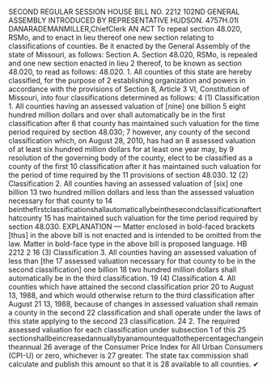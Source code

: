 SECOND REGULAR SESSION
HOUSE BILL NO. 2212
102ND GENERAL ASSEMBLY
INTRODUCED BY REPRESENTATIVE HUDSON.
4757H.01I DANARADEMANMILLER,ChiefClerk
AN ACT
To repeal section 48.020, RSMo, and to enact in lieu thereof one new section relating to
classifications of counties.
Be it enacted by the General Assembly of the state of Missouri, as follows:
Section A. Section 48.020, RSMo, is repealed and one new section enacted in lieu
2 thereof, to be known as section 48.020, to read as follows:
48.020. 1. All counties of this state are hereby classified, for the purpose of
2 establishing organization and powers in accordance with the provisions of Section 8, Article
3 VI, Constitution of Missouri, into four classifications determined as follows:
4 (1) Classification 1. All counties having an assessed valuation of [nine] one billion
5 eight hundred million dollars and over shall automatically be in the first classification after
6 that county has maintained such valuation for the time period required by section 48.030;
7 however, any county of the second classification which, on August 28, 2010, has had an
8 assessed valuation of at least six hundred million dollars for at least one year may, by
9 resolution of the governing body of the county, elect to be classified as a county of the first
10 classification after it has maintained such valuation for the period of time required by the
11 provisions of section 48.030.
12 (2) Classification 2. All counties having an assessed valuation of [six] one billion
13 two hundred million dollars and less than the assessed valuation necessary for that county to
14 beinthefirstclassificationshallautomaticallybeinthesecondclassificationafterthatcounty
15 has maintained such valuation for the time period required by section 48.030.
EXPLANATION — Matter enclosed in bold-faced brackets [thus] in the above bill is not enacted and is
intended to be omitted from the law. Matter in bold-face type in the above bill is proposed language.
HB 2212 2
16 (3) Classification 3. All counties having an assessed valuation of less than [the
17 assessed valuation necessary for that county to be in the second classification] one billion
18 two hundred million dollars shall automatically be in the third classification.
19 (4) Classification 4. All counties which have attained the second classification prior
20 to August 13, 1988, and which would otherwise return to the third classification after August
21 13, 1988, because of changes in assessed valuation shall remain a county in the second
22 classification and shall operate under the laws of this state applying to the second
23 classification.
24 2. The required assessed valuation for each classification under subsection 1 of this
25 sectionshallbeincreasedannuallybyanamountequaltothepercentagechangeintheannual
26 average of the Consumer Price Index for All Urban Consumers (CPI-U) or zero, whichever is
27 greater. The state tax commission shall calculate and publish this amount so that it is
28 available to all counties.
✔